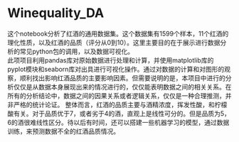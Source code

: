 # Winequality_DA
这个notebook分析了红酒的通用数据集。这个数据集有1599个样本，11个红酒的理化性质，以及红酒的品质（评分从0到10）。这里主要目的在于展示进行数据分析的常见python包的调用，以及数据可视化。  
此项项目利用pandas库对原始数据进行处理和计算，并使用matplotlib库的pyplot模块和seaborn库对出具进行可视化操作。通过对数据的计算和对图形的观察，顺利找出影响红酒品质的主要影响因素。但需要说明的是，本项目中进行的分析仅仅是从数据本身展现出来的情况进行的，仅仅能表明数据之间的相关关系。在所有的分析结论中，数据之间的因果关系或者逻辑关系，仅仅是一种合理推测，并非严格的统计论证。 整体而言，红酒的品质主要与酒精浓度，挥发性酸，和柠檬酸有关。对于品质优于7，或者劣于4的酒，直观上是线性可分的。但是品质为5，6的酒很难线性区分。待以后有时间，还可以搭建一些机器学习的模型，通过数据训练，来预测数据不全的红酒品质情况。
